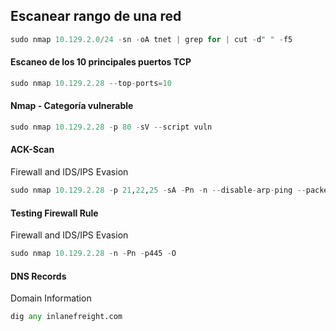 ## Escanear rango de una red
```python
sudo nmap 10.129.2.0/24 -sn -oA tnet | grep for | cut -d" " -f5
```

#### Escaneo de los 10 principales puertos TCP
```python
sudo nmap 10.129.2.28 --top-ports=10 
```

#### Nmap - Categoría vulnerable
```python
sudo nmap 10.129.2.28 -p 80 -sV --script vuln 
```

#### ACK-Scan
Firewall and IDS/IPS Evasion
```python
sudo nmap 10.129.2.28 -p 21,22,25 -sA -Pn -n --disable-arp-ping --packet-
```

#### Testing Firewall Rule
Firewall and IDS/IPS Evasion
```python
sudo nmap 10.129.2.28 -n -Pn -p445 -O
```

#### DNS Records
Domain Information
```python
dig any inlanefreight.com
```

